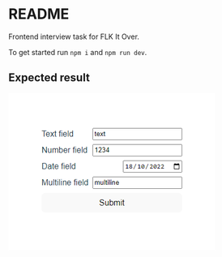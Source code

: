 # README

Frontend interview task for FLK It Over.

To get started run `npm i` and `npm run dev`.

## Expected result

![expected result](https://github.com/mhaitana/flk-it-over-task/blob/main/result.png?raw=true)
